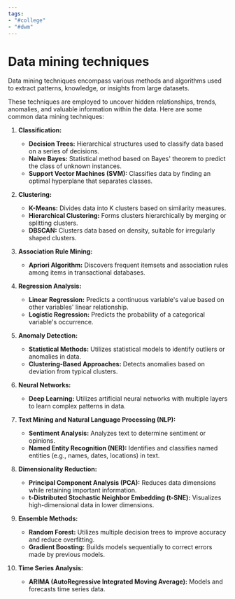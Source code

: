 ```yaml
---
tags:
- "#college"
- "#dwm"
---
```

# Data mining techniques
Data mining techniques encompass various methods and algorithms used to extract patterns, knowledge, or insights from large datasets. 

These techniques are employed to uncover hidden relationships, trends, anomalies, and valuable information within the data. 
Here are some common data mining techniques:

1. **Classification:**
   - **Decision Trees:** Hierarchical structures used to classify data based on a series of decisions.
   - **Naive Bayes:** Statistical method based on Bayes' theorem to predict the class of unknown instances.
   - **Support Vector Machines (SVM):** Classifies data by finding an optimal hyperplane that separates classes.

2. **Clustering:**
   - **K-Means:** Divides data into K clusters based on similarity measures.
   - **Hierarchical Clustering:** Forms clusters hierarchically by merging or splitting clusters.
   - **DBSCAN:** Clusters data based on density, suitable for irregularly shaped clusters.

3. **Association Rule Mining:**
   - **Apriori Algorithm:** Discovers frequent itemsets and association rules among items in transactional databases.

4. **Regression Analysis:**
   - **Linear Regression:** Predicts a continuous variable's value based on other variables' linear relationship.
   - **Logistic Regression:** Predicts the probability of a categorical variable's occurrence.

5. **Anomaly Detection:**
   - **Statistical Methods:** Utilizes statistical models to identify outliers or anomalies in data.
   - **Clustering-Based Approaches:** Detects anomalies based on deviation from typical clusters.

6. **Neural Networks:**
   - **Deep Learning:** Utilizes artificial neural networks with multiple layers to learn complex patterns in data.

7. **Text Mining and Natural Language Processing (NLP):**
   - **Sentiment Analysis:** Analyzes text to determine sentiment or opinions.
   - **Named Entity Recognition (NER):** Identifies and classifies named entities (e.g., names, dates, locations) in text.

8. **Dimensionality Reduction:**
   - **Principal Component Analysis (PCA):** Reduces data dimensions while retaining important information.
   - **t-Distributed Stochastic Neighbor Embedding (t-SNE):** Visualizes high-dimensional data in lower dimensions.

9. **Ensemble Methods:**
   - **Random Forest:** Utilizes multiple decision trees to improve accuracy and reduce overfitting.
   - **Gradient Boosting:** Builds models sequentially to correct errors made by previous models.

10. **Time Series Analysis:**
	-  **ARIMA (AutoRegressive Integrated Moving Average):** Models and forecasts time series data.